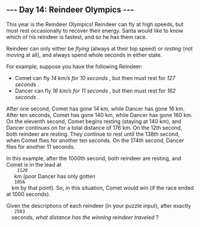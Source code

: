 <article class="day-desc">
 <h2>
  --- Day 14: Reindeer Olympics ---
 </h2>
 <p>
  This year is the Reindeer Olympics!  Reindeer can fly at high speeds, but must rest occasionally to recover their energy.  Santa would like to know which of his reindeer is fastest, and so he has them race.
 </p>
 <p>
  Reindeer can only either be
  <em>
   flying
  </em>
  (always at their top speed) or
  <em>
   resting
  </em>
  (not moving at all), and always spend whole seconds in either state.
 </p>
 <p>
  For example, suppose you have the following Reindeer:
 </p>
 <ul>
  <li>
   Comet can fly
   <em>
    14 km/s for 10 seconds
   </em>
   , but then must rest for
   <em>
    127 seconds
   </em>
   .
  </li>
  <li>
   Dancer can fly
   <em>
    16 km/s for 11 seconds
   </em>
   , but then must rest for
   <em>
    162 seconds
   </em>
   .
  </li>
 </ul>
 <p>
  After one second, Comet has gone 14 km, while Dancer has gone 16 km.  After ten seconds, Comet has gone 140 km, while Dancer has gone 160 km.  On the eleventh second, Comet begins resting (staying at 140 km), and Dancer continues on for a total distance of 176 km.  On the 12th second, both reindeer are resting.  They continue to rest until the 138th second, when Comet flies for another ten seconds.  On the 174th second, Dancer flies for another 11 seconds.
 </p>
 <p>
  In this example, after the 1000th second, both reindeer are resting, and Comet is in the lead at
  <em>
   <code>
    1120
   </code>
  </em>
  km (poor Dancer has only gotten
  <code>
   1056
  </code>
  km by that point).  So, in this situation, Comet would win (if the race ended at 1000 seconds).
 </p>
 <p>
  Given the descriptions of each reindeer (in your puzzle input), after exactly
  <code>
   2503
  </code>
  seconds,
  <em>
   what distance has the winning reindeer traveled
  </em>
  ?
 </p>
</article>
